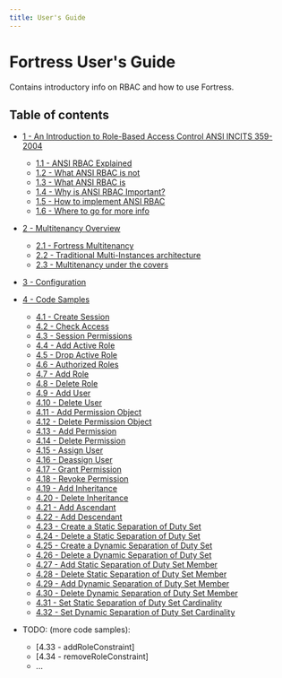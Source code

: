 ```yaml
---
title: User's Guide
---
```


# Fortress User's Guide

Contains introductory info on RBAC and how to use Fortress.

## Table of contents

* [1 - An Introduction to Role-Based Access Control ANSI INCITS 359-2004](user-guide/1-intro-rbac.html)
    * [1.1 - ANSI RBAC Explained](user-guide/1.1-rbac-explained.html)
    * [1.2 - What ANSI RBAC is not](user-guide/1.2-what-is-not-rbac.html)
    * [1.3 - What ANSI RBAC is](user-guide/1.3-what-rbac-is.html)
    * [1.4 - Why is ANSI RBAC Important?](user-guide/1.4-why-rbac-is-important.html)
    * [1.5 - How to implement ANSI RBAC](user-guide/1.5-how-to-impl-rbac.html)
    * [1.6 - Where to go for more info](user-guide/1.6-go-for-more.html)
* [2 - Multitenancy Overview](user-guide/2-multitenancy.html)
  * [2.1 - Fortress Multitenancy](user-guide/2.1-fortress-multitenancy.html)
  * [2.2 - Traditional Multi-Instances architecture](user-guide/2.2-tradi-multi-instances.html)
  * [2.3 - Multitenancy under the covers](user-guide/2.3-multitenancy-under-covers.html)
* [3 - Configuration](user-guide/3-configuration.html)
* [4 - Code Samples](user-guide/4-fortress-code-samples.html)
  * [4.1 - Create Session](user-guide/4.1-create-session.html)
  * [4.2 - Check Access](user-guide/4.2-check-access.html)
  * [4.3 - Session Permissions](user-guide/4.3-session-permissions.html)
  * [4.4 - Add Active Role](user-guide/4.4-activate-role.html)
  * [4.5 - Drop Active Role](user-guide/4.5-deactivate-role.html)
  * [4.6 - Authorized Roles](user-guide/4.6-authorized-roles.html)
  * [4.7 - Add Role](user-guide/4.7-add-role.html)
  * [4.8 - Delete Role](user-guide/4.8-delete-role.html)
  * [4.9 - Add User](user-guide/4.9-add-user.html)
  * [4.10 - Delete User](user-guide/4.10-delete-user.html)
  * [4.11 - Add Permission Object](user-guide/4.11-add-permobj.html)
  * [4.12 - Delete Permission Object](user-guide/4.12-delete-permobj.html)
  * [4.13 - Add Permission](user-guide/4.13-add-permission.html)
  * [4.14 - Delete Permission](user-guide/4.14-delete-permission.html)
  * [4.15 - Assign User](user-guide/4.15-assign-user.html)
  * [4.16 - Deassign User](user-guide/4.16-deassign-user.html)
  * [4.17 - Grant Permission](user-guide/4.17-grant-permission.html)
  * [4.18 - Revoke Permission](user-guide/4.18-revoke-permission.html)
  * [4.19 - Add Inheritance](user-guide/4.19-add-inheritance.html)
  * [4.20 - Delete Inheritance](user-guide/4.20-delete-inheritance.html)
  * [4.21 - Add Ascendant](user-guide/4.21-add-ascendant.html)
  * [4.22 - Add Descendant](user-guide/4.22-add-descendant.html)
  * [4.23 - Create a Static Separation of Duty Set ](user-guide/4.23-create-ssd-set.html)
  * [4.24 - Delete a Static Separation of Duty Set ](user-guide/4.24-delete-ssd-set.html)
  * [4.25 - Create a Dynamic Separation of Duty Set ](user-guide/4.25-create-dsd-set.html)
  * [4.26 - Delete a Dynamic Separation of Duty Set ](user-guide/4.26-delete-dsd-set.html)
  * [4.27 - Add Static Separation of Duty Set Member ](user-guide/4.27-add-ssd-member.html)
  * [4.28 - Delete Static Separation of Duty Set Member ](user-guide/4.28-delete-ssd-member.html)
  * [4.29 - Add Dynamic Separation of Duty Set Member ](user-guide/4.29-add-dsd-member.html)
  * [4.30 - Delete Dynamic Separation of Duty Set Member ](user-guide/4.30-delete-dsd-member.html)
  * [4.31 - Set Static Separation of Duty Set Cardinality](user-guide/4.31-set-ssd-cardinality.md)
  * [4.32 - Set Dynamic Separation of Duty Set Cardinality](user-guide/4.32-set-dsd-cardinality.md)
  
* TODO: (more code samples):
  * [4.33 - addRoleConstraint]
  * [4.34 - removeRoleConstraint]
  * ...
